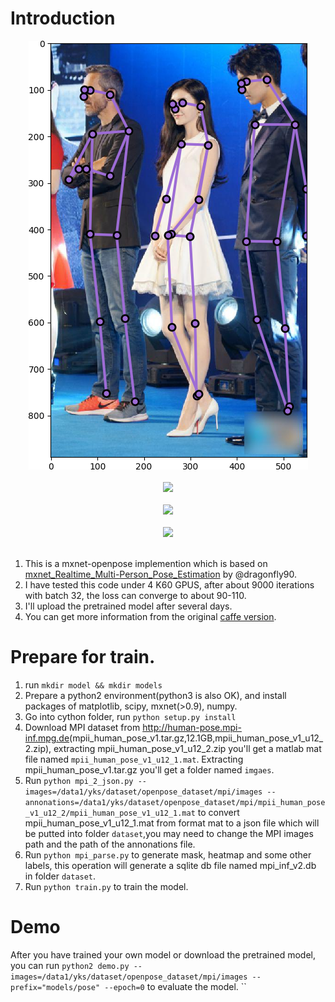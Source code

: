# Introduction 

<div align="center">
<img src="https://github.com/kohillyang/mx-openpose/blob/master/figures/Figure_1.png"><br><br>
</div>
<div align="center">
<img src="https://github.com/kohillyang/mx-openpose/blob/master/figures/Figure_2.png"><br><br>
</div>
<div align="center">
<img src="https://github.com/kohillyang/mx-openpose/blob/master/figures/Figure_3.png"><br><br>
</div>
<div align="center">
<img src="https://github.com/kohillyang/mx-openpose/blob/master/figures/Figure_4.png"><br><br>
</div>


1. This is a mxnet-openpose implemention which is based on [mxnet_Realtime_Multi-Person_Pose_Estimation](https://github.com/dragonfly90/mxnet_Realtime_Multi-Person_Pose_Estimation) by @dragonfly90.<br>
2. I have tested this code under 4 K60 GPUS, after about 9000 iterations with batch 32, the loss can converge to about 90-110.<br>
3. I'll upload the pretrained model after several days.<br>
4. You can get more information from the original [caffe version](https://github.com/CMU-Perceptual-Computing-Lab/openpose).


# Prepare for train.
1. run `mkdir model && mkdir models`
2. Prepare a python2 environment(python3 is also OK), and install packages of matplotlib, scipy, mxnet(>0.9), numpy.
3. Go into cython folder, run `python setup.py install`
4. Download MPI dataset from <http://human-pose.mpi-inf.mpg.de>(mpii_human_pose_v1.tar.gz,12.1GB,mpii_human_pose_v1_u12_2.zip), extracting mpii_human_pose_v1_u12_2.zip you'll get a matlab mat file named `mpii_human_pose_v1_u12_1.mat`. Extracting mpii_human_pose_v1.tar.gz you'll get a folder named `imgaes`.
5. Run `python mpi_2_json.py --images=/data1/yks/dataset/openpose_dataset/mpi/images --annonations=/data1/yks/dataset/openpose_dataset/mpi/mpii_human_pose_v1_u12_2/mpii_human_pose_v1_u12_1.mat` to convert mpii_human_pose_v1_u12_1.mat from format mat to a json file which will be putted into folder `dataset`,you may need to change the MPI images path and the path of the annonations file.
6. Run `python mpi_parse.py` to generate mask, heatmap and some other labels, this operation will generate a sqlite db file named mpi_inf_v2.db in folder `dataset`.
7. Run `python train.py` to train the model.<br>


# Demo
After you have trained your own model or download the pretrained model, you can run `python2 demo.py --images=/data1/yks/dataset/openpose_dataset/mpi/images --prefix="models/pose" --epoch=0` to evaluate the model.
``
